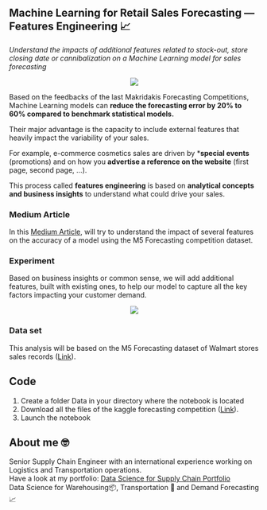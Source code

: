 ## Machine Learning for Retail Sales Forecasting — Features Engineering 📈
*Understand the impacts of additional features related to stock-out, store closing date or cannibalization on a Machine Learning model for sales forecasting*

<p align="center">
  <img align="center" src="https://miro.medium.com/max/1280/1*C6QjcwkJGUmw0sot8pd4Cw.png">
</p>

Based on the feedbacks of the last Makridakis Forecasting Competitions, Machine Learning models can **reduce the forecasting error by 20% to 60% compared to
benchmark statistical models.**

Their major advantage is the capacity to include external features that heavily impact the variability of your sales.

For example, e-commerce cosmetics sales are driven by ***special events** (promotions) and on how you **advertise a reference on the website** (first page, second page, …).

This process called **features engineering** is based on **analytical concepts and business insights** to understand what could drive your sales.

### Medium Article
In this [Medium Article](https://s-saci95.medium.com/machine-learning-for-retail-sales-forecasting-features-engineering-4edfee7c9cbc), will try to understand the impact of 
several features on the accuracy of a model using the M5 Forecasting competition dataset.

### Experiment
Based on business insights or common sense, we will add additional features, built with existing ones, to help our model to capture all the key factors 
impacting your customer demand.

<p align="center">
  <img align="center" src="https://miro.medium.com/max/700/1*PBsf-z8n_DrMaCEtaKkhXQ.png">
</p>

### Data set
This analysis will be based on the M5 Forecasting dataset of Walmart stores sales records ([Link](
https://www.kaggle.com/c/m5-forecasting-accuracy)).

## Code
1. Create a folder Data in your directory where the notebook is located
2. Download all the files of the kaggle forecasting competition ([Link](
https://www.kaggle.com/c/m5-forecasting-accuracy)).
3. Launch the notebook

## About me 🤓
Senior Supply Chain Engineer with an international experience working on Logistics and Transportation operations. \
Have a look at my portfolio: [Data Science for Supply Chain Portfolio](https://samirsaci.com) \
Data Science for Warehousing📦, Transportation 🚚 and Demand Forecasting 📈 

